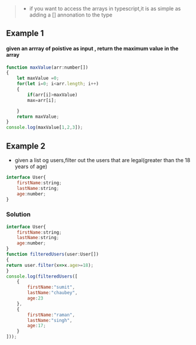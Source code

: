  > - if you want to access the arrays in typescript,it is as simple as adding a [] annonation to the type



## Example 1
#### given an arrray of poistive as input , return the maximum value in the array

```js
function maxValue(arr:number[])
{
    let maxValue =0;
    for(let i=0; i<arr.length; i++)
    {
        if(arr[i]>maxValue)
        max=arr[i];

    }
    return maxValue;
}
console.log(maxValue[1,2,3]);
```

## Example 2
- given a list og users,filter out the users that are legal(greater than  the 18 years of age)

```javascript
interface User{
    firstName:string;
    lastName:string;
    age:number;
}

```

### Solution
```javascript
interface User{
    firstName:string;
    lastName:string;
    age:number;
}
function filteredUsers(user:User[])
{
return user.filter(x=>x.age>=18);
}
console.log(filteredUsers([
    {
        firstName:"sumit",
        lastName:"chaubey",
        age:23
    },
    {
        firstName:"raman",
        lastName:"singh",
        age:17;
    }
]));
```
